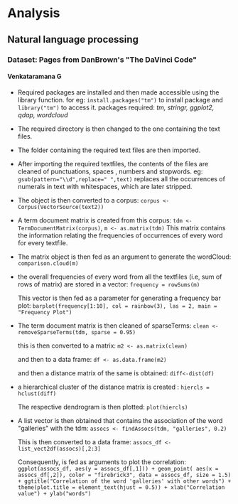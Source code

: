 # Analysis
## Natural language processing
### Dataset: Pages from DanBrown's "The DaVinci Code"
#### Venkataramana G
 
 * Required packages are installed and then made accessible using the library function.
    for eg: `install.packages("tm")` to install package and `library("tm")` to access it.
    packages required: *tm, stringr, ggplot2, qdap, wordcloud*
 * The required directory is then changed to the one containing the text files.
 * The folder containing the required text files are then imported.
 * After importing the required textfiles, the contents of the files are cleaned of punctuations, spaces , numbers and stopwords.
  eg: `gsub(pattern="\\d",replace=" ",text)` replaces all the occurrences of numerals in text with whitespaces, which are later stripped.
 * The object is then converted to a corpus: `corpus <- Corpus(VectorSource(text2))` 
 * A term document matrix is created from this corpus: `tdm <- TermDocumentMatrix(corpus)`, `m <- as.matrix(tdm)` 
   This matrix contains the information relating the frequencies of occurrences of every word for every textfile.
 * The matrix object is then fed as an argument to generate the wordCloud: `comparison.cloud(m)`
 * the overall frequencies of every word from all the textfiles (i.e, sum of rows of matrix) are stored in a vector: `frequency = rowSums(m)`
    
    This  vector is then fed as a parameter for generating a frequency bar plot: `barplot(frequency[1:10], col = rainbow(3), las = 2, main = "Frequency Plot")`
 * The term document matrix is then cleaned of sparseTerms: `clean <- removeSparseTerms(tdm, sparse = 0.95)`
 
   this is then converted to a matrix: `m2 <- as.matrix(clean)`
   
   and then to a data frame: `df <- as.data.frame(m2)`
   
   and then a distance matrix of the same is obtained: `diff<-dist(df)`
   
* a hierarchical cluster of the distance matrix is created : `hiercls = hclust(diff)`

  The respective dendrogram is then plotted: `plot(hiercls)`
  
* A list vector is then obtained that contains the association of the word "galleries" with the tdm: `assocs <- findAssocs(tdm, "galleries", 0.2)`

  This is then converted to a data frame: `assocs_df <- list_vect2df(assocs)[,2:3]`
  
  Consequently, is fed as arguments to plot the correlation: `ggplot(assocs_df, aes(y = assocs_df[,1])) + geom_point( aes(x = assocs_df[,2]), color = "firebrick3", data = assocs_df, size = 1.5) + ggtitle("Correlation of the word 'galleries' with other words") + theme(plot.title = element_text(hjust = 0.5)) + xlab("Correlation value") + ylab("words")`

 
   
   
 


